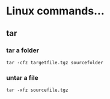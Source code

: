 # Linux commands...

## tar

### tar a folder
```
tar -cfz targetfile.tgz sourcefolder
```


### untar a file
```
tar -xfz sourcefile.tgz
```
